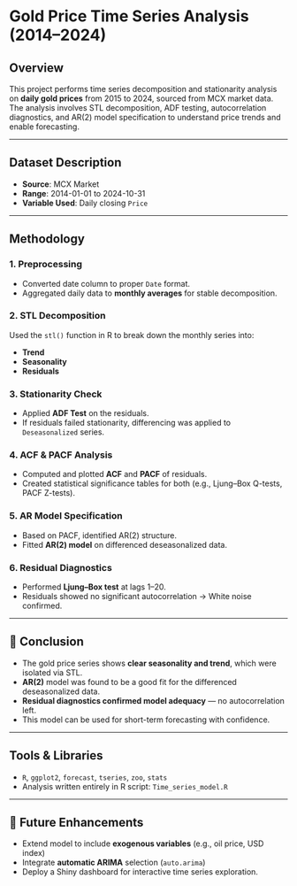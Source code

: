 # Gold Price Time Series Analysis (2014–2024)

## Overview
This project performs time series decomposition and stationarity analysis on **daily gold prices** from 2015 to 2024, sourced from MCX market data. The analysis involves STL decomposition, ADF testing, autocorrelation diagnostics, and AR(2) model specification to understand price trends and enable forecasting.

---

## Dataset Description
- **Source**: MCX Market
- **Range**: 2014-01-01 to 2024-10-31
- **Variable Used**: Daily closing `Price`

---

## Methodology

### 1. Preprocessing
- Converted date column to proper `Date` format.
- Aggregated daily data to **monthly averages** for stable decomposition.

### 2. STL Decomposition
Used the `stl()` function in R to break down the monthly series into:
- **Trend**
- **Seasonality**
- **Residuals**

### 3. Stationarity Check
- Applied **ADF Test** on the residuals.
- If residuals failed stationarity, differencing was applied to `Deseasonalized` series.

### 4. ACF & PACF Analysis
- Computed and plotted **ACF** and **PACF** of residuals.
- Created statistical significance tables for both (e.g., Ljung–Box Q-tests, PACF Z-tests).

### 5. AR Model Specification
- Based on PACF, identified AR(2) structure.
- Fitted **AR(2) model** on differenced deseasonalized data.

### 6. Residual Diagnostics
- Performed **Ljung–Box test** at lags 1–20.
- Residuals showed no significant autocorrelation → White noise confirmed.

---

## 🧠 Conclusion

- The gold price series shows **clear seasonality and trend**, which were isolated via STL.
- **AR(2)** model was found to be a good fit for the differenced deseasonalized data.
- **Residual diagnostics confirmed model adequacy** — no autocorrelation left.
- This model can be used for short-term forecasting with confidence.

---

## Tools & Libraries
- `R`, `ggplot2`, `forecast`, `tseries`, `zoo`, `stats`
- Analysis written entirely in R script: `Time_series_model.R`

---

## 📌 Future Enhancements
- Extend model to include **exogenous variables** (e.g., oil price, USD index)
- Integrate **automatic ARIMA** selection (`auto.arima`)
- Deploy a Shiny dashboard for interactive time series exploration.
